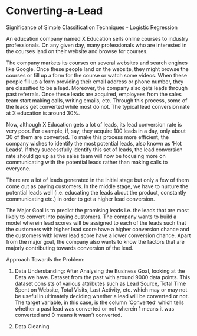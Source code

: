 # Converting-a-Lead
Significance of Simple Classification Techniques - Logistic Regression



An education company named X Education sells online courses to industry professionals. On any given day, many professionals who are interested in the courses land on their website and browse for courses. 

The company markets its courses on several websites and search engines like Google. Once these people land on the website, they might browse the courses or fill up a form for the course or watch some videos. When these people fill up a form providing their email address or phone number, they are classified to be a lead. Moreover, the company also gets leads through past referrals. Once these leads are acquired, employees from the sales team start making calls, writing emails, etc. Through this process, some of the leads get converted while most do not. The typical lead conversion rate at X education is around 30%. 

Now, although X Education gets a lot of leads, its lead conversion rate is very poor. For example, if, say, they acquire 100 leads in a day, only about 30 of them are converted. To make this process more efficient, the company wishes to identify the most potential leads, also known as ‘Hot Leads’. If they successfully identify this set of leads, the lead conversion rate should go up as the sales team will now be focusing more on communicating with the potential leads rather than making calls to everyone. 

There are a lot of leads generated in the initial stage but only a few of them come out as paying customers. In the middle stage, we have to nurture the potential leads well (i.e. educating the leads about the product, constantly communicating etc.) in order to get a higher lead conversion.

The Major Goal is to predict the promising leads i.e. the leads that are most likely to convert into paying customers. The company wants to build a model wherein lead scores will be assigned to each of the leads such that the customers with higher lead score have a higher conversion chance and the customers with lower lead score have a lower conversion chance. 
Apart from the major goal, the company also wants to know the factors that are majorly contributing towards conversion of the lead. 

Approach Towards the Problem:
1. Data Understanding: After Analysing the Business Goal, looking at the Data we have.
Dataset from the past with around 9000 data points. This dataset consists of various attributes such as Lead Source, Total Time Spent on Website, Total Visits, Last Activity, etc. which may or may not be useful in ultimately deciding whether a lead will be converted or not. The target variable, in this case, is the column ‘Converted’ which tells whether a past lead was converted or not wherein 1 means it was converted and 0 means it wasn’t converted. 

2. Data Cleaning




